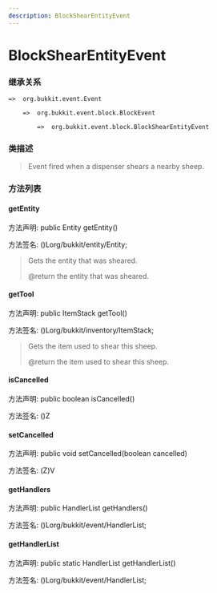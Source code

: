 ```yaml
---
description: BlockShearEntityEvent
---
```


# BlockShearEntityEvent

### 继承关系

    =>  org.bukkit.event.Event

        =>  org.bukkit.event.block.BlockEvent

            =>  org.bukkit.event.block.BlockShearEntityEvent

### 类描述

> Event fired when a dispenser shears a nearby sheep.

### 方法列表

#### getEntity

方法声明: public Entity getEntity()

方法签名: ()Lorg/bukkit/entity/Entity;

> Gets the entity that was sheared.
>
> @return the entity that was sheared.

#### getTool

方法声明: public ItemStack getTool()

方法签名: ()Lorg/bukkit/inventory/ItemStack;

> Gets the item used to shear this sheep.
>
> @return the item used to shear this sheep.

#### isCancelled

方法声明: public boolean isCancelled()

方法签名: ()Z

#### setCancelled

方法声明: public void setCancelled(boolean cancelled)

方法签名: (Z)V

#### getHandlers

方法声明: public HandlerList getHandlers()

方法签名: ()Lorg/bukkit/event/HandlerList;

#### getHandlerList

方法声明: public static HandlerList getHandlerList()

方法签名: ()Lorg/bukkit/event/HandlerList;